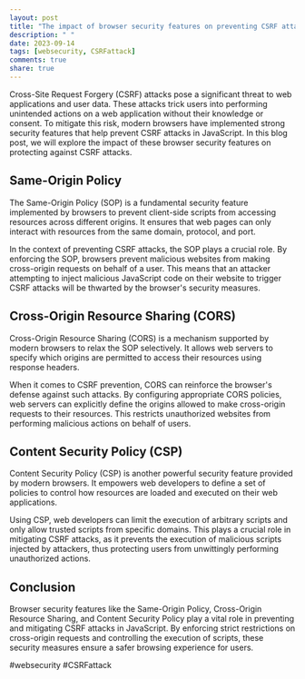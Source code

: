 ```yaml
---
layout: post
title: "The impact of browser security features on preventing CSRF attacks in JavaScript"
description: " "
date: 2023-09-14
tags: [websecurity, CSRFattack]
comments: true
share: true
---
```


Cross-Site Request Forgery (CSRF) attacks pose a significant threat to web applications and user data. These attacks trick users into performing unintended actions on a web application without their knowledge or consent. To mitigate this risk, modern browsers have implemented strong security features that help prevent CSRF attacks in JavaScript. In this blog post, we will explore the impact of these browser security features on protecting against CSRF attacks.

## Same-Origin Policy

The Same-Origin Policy (SOP) is a fundamental security feature implemented by browsers to prevent client-side scripts from accessing resources across different origins. It ensures that web pages can only interact with resources from the same domain, protocol, and port.

In the context of preventing CSRF attacks, the SOP plays a crucial role. By enforcing the SOP, browsers prevent malicious websites from making cross-origin requests on behalf of a user. This means that an attacker attempting to inject malicious JavaScript code on their website to trigger CSRF attacks will be thwarted by the browser's security measures.

## Cross-Origin Resource Sharing (CORS)

Cross-Origin Resource Sharing (CORS) is a mechanism supported by modern browsers to relax the SOP selectively. It allows web servers to specify which origins are permitted to access their resources using response headers.

When it comes to CSRF prevention, CORS can reinforce the browser's defense against such attacks. By configuring appropriate CORS policies, web servers can explicitly define the origins allowed to make cross-origin requests to their resources. This restricts unauthorized websites from performing malicious actions on behalf of users.

## Content Security Policy (CSP)

Content Security Policy (CSP) is another powerful security feature provided by modern browsers. It empowers web developers to define a set of policies to control how resources are loaded and executed on their web applications.

Using CSP, web developers can limit the execution of arbitrary scripts and only allow trusted scripts from specific domains. This plays a crucial role in mitigating CSRF attacks, as it prevents the execution of malicious scripts injected by attackers, thus protecting users from unwittingly performing unauthorized actions.

## Conclusion

Browser security features like the Same-Origin Policy, Cross-Origin Resource Sharing, and Content Security Policy play a vital role in preventing and mitigating CSRF attacks in JavaScript. By enforcing strict restrictions on cross-origin requests and controlling the execution of scripts, these security measures ensure a safer browsing experience for users.

#websecurity #CSRFattack